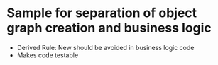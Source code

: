 # Sample for separation of object graph creation and business logic

- Derived Rule: New should be avoided in business logic code
- Makes code testable 